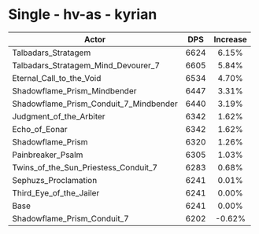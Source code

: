 # Single - hv-as - kyrian
| Actor | DPS | Increase |
|---|:---:|:---:|
|Talbadars_Stratagem|6624|6.15%|
|Talbadars_Stratagem_Mind_Devourer_7|6605|5.84%|
|Eternal_Call_to_the_Void|6534|4.70%|
|Shadowflame_Prism_Mindbender|6447|3.31%|
|Shadowflame_Prism_Conduit_7_Mindbender|6440|3.19%|
|Judgment_of_the_Arbiter|6342|1.62%|
|Echo_of_Eonar|6342|1.62%|
|Shadowflame_Prism|6320|1.26%|
|Painbreaker_Psalm|6305|1.03%|
|Twins_of_the_Sun_Priestess_Conduit_7|6283|0.68%|
|Sephuzs_Proclamation|6241|0.01%|
|Third_Eye_of_the_Jailer|6241|0.00%|
|Base|6241|0.00%|
|Shadowflame_Prism_Conduit_7|6202|-0.62%|
